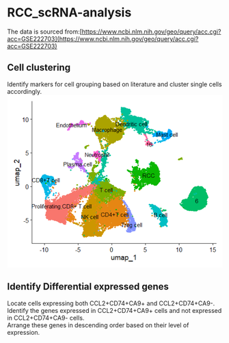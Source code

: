 # RCC_scRNA-analysis
The data is sourced from:[https://www.ncbi.nlm.nih.gov/geo/query/acc.cgi?acc=GSE222703](https://www.ncbi.nlm.nih.gov/geo/query/acc.cgi?acc=GSE222703)

## Cell clustering
Identify markers for cell grouping based on literature and cluster single cells accordingly.
![这是图片](./pics/umap.png)


## Identify Differential expressed genes 
Locate cells expressing both CCL2+CD74+CA9+ and CCL2+CD74+CA9-.   
Identify the genes expressed in CCL2+CD74+CA9+ cells and not expressed in CCL2+CD74+CA9- cells.   
Arrange these genes in descending order based on their level of expression.  

